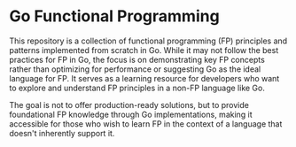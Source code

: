 # Go Functional Programming

This repository is a collection of functional programming (FP) principles and patterns implemented from scratch in Go. While it may not follow the best practices for FP in Go, the focus is on demonstrating key FP concepts rather than optimizing for performance or suggesting Go as the ideal language for FP. It serves as a learning resource for developers who want to explore and understand FP principles in a non-FP language like Go.

The goal is not to offer production-ready solutions, but to provide foundational FP knowledge through Go implementations, making it accessible for those who wish to learn FP in the context of a language that doesn't inherently support it.
